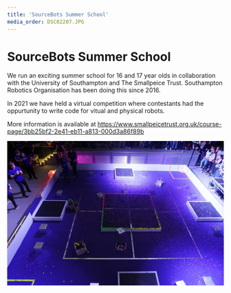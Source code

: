 ```yaml
---
title: 'SourceBots Summer School'
media_order: DSC02207.JPG
---
```


# SourceBots Summer School

We run an exciting summer school for 16 and 17 year olds in collaboration with the University of Southampton and The Smallpeice Trust. Southampton Robotics Organisation has been doing this since 2016.

In 2021 we have held a virtual competition where contestants had the oppurtunity to write code for vitual and physical robots.

More information is available at https://www.smallpeicetrust.org.uk/course-page/3bb25bf2-2e41-eb11-a813-000d3a86f89b

![](DSC02207.JPG)
